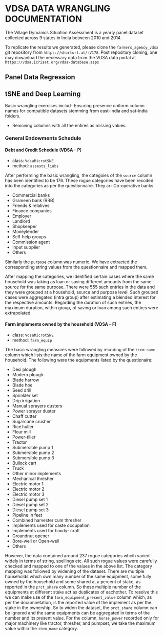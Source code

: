 # VDSA DATA WRANGLING DOCUMENTATION

The Village Dymanics Situation Assessment is a yearly panel dataset collected across 9 states in India between 2010 and 2014.

To replicate the results we generated, please clone the `farmers_agency_vdsa` git repository from `https://shorturl.at/rV178`. Post repository cloning, one may dowanload the necessary data from the VDSA data portal at `https://vdsa.icrisat.org/vdsa-database.aspx`

## Panel Data Regression

## tSNE and Deep Learning

Basic wrangling exercises includ- Ensuring presence uniform column names for compatible datasets stemming from east-india and sat-india folders.

- Removing columns with all the entires as missing values.

### General Endowments Schedule

#### Debt and Credit Schedule (VDSA – P)

- class: `VdsaMicrotSNE`
- method: `assests_liabs`

After performing the basic wrangling, the categoies of the `source` column has been identified to be 176. These rogue categories have been recoded into the categories as per the questionnaire. They ar- Co-operative banks

- Commercial banks
- Grameen bank (RRB)
- Friends & relatives
- Finance companies
- Employer
- Landlord
- Shopkeeper
- Moneylender
- Self-help groups
- Commission agent
- Input supplier
- Others

Similarly the `purpose` column was numeric. We have extracted the corresponding string values from the questionnaire and mapped them.

After mapping the categories, we identified certain cases where the same household was taking as loan or saving different amounts from the same source for the same purpose. There were 555 such entries in the data and they were grouped at a household, source and purpose level. Such grouped cases were aggregated (intra group) after estimating a blended interest for the respective amounts. Regarding the duration of such entries, the maximum duration, within group, of saving or loan among such entires were extrapolated.

#### Farm implements owned by the household (VDSA – F)

- class: `VdsaMicrotSNE`
- method: `farm_equip`

The basic wrangling measures were followed by recoding of the `item_name` column which lists the name of the farm equipment owned by the household. The following were the equipments listed by the questionaire:

- Desi plough
- Modern plough
- Blade harrow
- Blade hoe
- Seed drill
- Sprinkler set
- Drip irrigation
- Manual sprayers dusters
- Power sprayer duster
- Chaff cutter
- Sugarcane crusher
- Rice huller
- Flour mill
- Power-tiller
- Tractor
- Submersible pump 1
- Submersible pump 2
- Submersible pump 3
- Bullock cart
- Truck
- Other minor implements
- Mechanical thresher
- Electric motor 1
- Electric motor 2
- Electric motor 3
- Diesel pump set 1
- Diesel pump set 2
- Diesel pump set 3
- Pipeline in feet
- Combined harvester cum thresher
- Implements used for caste occupation
- Implements used for handy- craft
- Groundnut opener
- Bore-well or Open-well
- Others

However, the data contained around 237 rogue categories whcih varied widely in terms of string, spellings etc. All such rogue values were carefully checked and mapped to one of the values in the above list. The category mapping was followed by widening of the dataset. There are multiple households which own many number of the same equipment, some fully owned by the household and some shared at a percent of stake, as reported in the `prct_share` column. So these multiple number of the equipments at different stake act as duplicates of eachother. To resolve this we can make use of the `farm_equipment_present_value` column which, as per the documnetation, is the reported value of the implement as per the stake in the ownership. So to widen the dataset, the `prct_share` column can be ignored and the same equipments can be aggregated in terms of the number and its present value. For the column, `horse_power` recorded only for major machinery like tractor, thresher, and pumpset, we take the maximum value within the `item_name` category.
